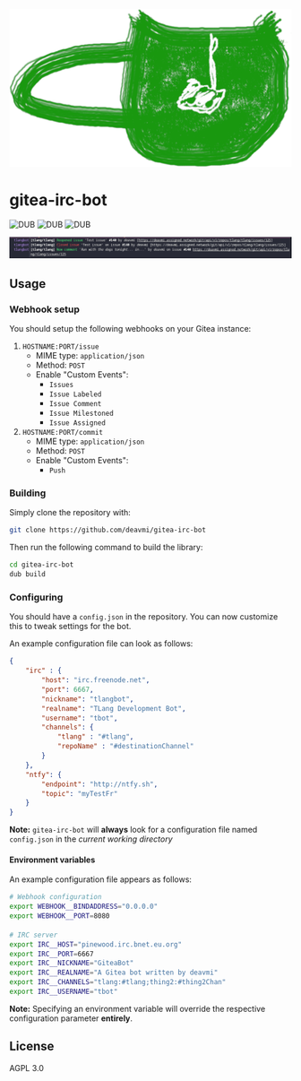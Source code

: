 ![](branding/logo.png)

gitea-irc-bot
=============

![DUB](https://img.shields.io/dub/v/gitea-irc-bot?color=%23c10000ff%20&style=flat-square) ![DUB](https://img.shields.io/dub/dt/gitea-irc-bot?style=flat-square) ![DUB](https://img.shields.io/dub/l/gitea-irc-bot?style=flat-square)


![](demo.png)

## Usage

### Webhook setup

You should setup the following webhooks on your Gitea instance:

1. `HOSTNAME:PORT/issue`
    * MIME type: `application/json`
    * Method: `POST`
    * Enable "Custom Events":
        * `Issues`
        * `Issue Labeled`
        * `Issue Comment`
        * `Issue Milestoned`
        * `Issue Assigned`
2. `HOSTNAME:PORT/commit`
    * MIME type: `application/json`
    * Method: `POST`
    * Enable "Custom Events":
        * `Push`

### Building

Simply clone the repository with:

```bash
git clone https://github.com/deavmi/gitea-irc-bot
```

Then run the following command to build the library:

```bash
cd gitea-irc-bot
dub build
```

### Configuring

You should have a `config.json` in the repository. You can now customize this to tweak settings for the bot.

An example configuration file can look as follows:

```json
{
    "irc" : {
        "host": "irc.freenode.net",
        "port": 6667,
        "nickname": "tlangbot",
        "realname": "TLang Development Bot",
        "username": "tbot",
        "channels": {
            "tlang" : "#tlang",
            "repoName" : "#destinationChannel"
        }
    },
    "ntfy": {
        "endpoint": "http://ntfy.sh",
        "topic": "myTestFr"
    }
}
```

**Note:** `gitea-irc-bot` will **always** look for a configuration file named `config.json` in the _current working directory_

#### Environment variables

An example configuration file appears as follows:

```bash
# Webhook configuration
export WEBHOOK__BINDADDRESS="0.0.0.0"
export WEBHOOK__PORT=8080

# IRC server
export IRC__HOST="pinewood.irc.bnet.eu.org"
export IRC__PORT=6667
export IRC__NICKNAME="GiteaBot"
export IRC__REALNAME="A Gitea bot written by deavmi"
export IRC__CHANNELS="tlang:#tlang;thing2:#thing2Chan"
export IRC__USERNAME="tbot"
```

**Note:** Specifying an environment variable will override the respective configuration parameter **entirely**.

## License

AGPL 3.0
